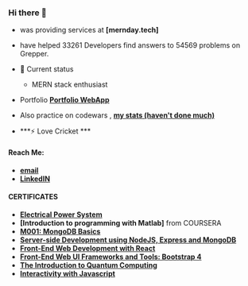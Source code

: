 ### Hi there 👋
-  was providing services at **[mernday.tech]**
-  have helped 33261 Developers find answers to 54569 problems on Grepper.
  
- 🌱 Current status
  - MERN stack enthusiast
  
- Portfolio
    **[Portfolio WebApp](https://ubaimutl.github.io/react-portfolio/)**
    
-  Also practice on codewars , **[my stats (haven't done much) ](https://www.codewars.com/users/SHAHARYAR1255/stats)**

- ***⚡ Love Cricket ***

 #### Reach Me: 
 
  - **[email](shaharyar.malik2000@gmail.com)**
  - **[LinkedIN](https://www.linkedin.com/in/shaharyar-malik-b7415219a/)**

#### CERTIFICATES

   - **[Electrical Power System](https://coursera.org/share/52918fbb667c33d61f05f8a8406f6e96)**
   - **[Introduction to programming with Matlab]** from COURSERA
   - **[M001: MongoDB Basics](https://university.mongodb.com/course_completion/49f36d19-b371-465e-aa14-3784176c8f2d?utm_source=copy&utm_medium=social&utm_campaign=university_social_sharing)**
   - **[Server-side Development using NodeJS, Express and MongoDB](https://www.coursera.org/account/accomplishments/certificate/VRVDYX3FPL47)**
   - **[Front-End Web Development with React](https://www.coursera.org/account/accomplishments/certificate/NLZZNA3NJ9MG)**
   - **[Front-End Web UI Frameworks and Tools: Bootstrap 4](https://www.coursera.org/account/accomplishments/records/K4LZ6QMJXTQQ)**
   - **[The Introduction to Quantum Computing](https://www.coursera.org/account/accomplishments/certificate/AGTS2Z5CG9EB)**
   - **[Interactivity with Javascript](https://www.coursera.org/account/accomplishments/certificate/46KC7CBT5XYA)**
